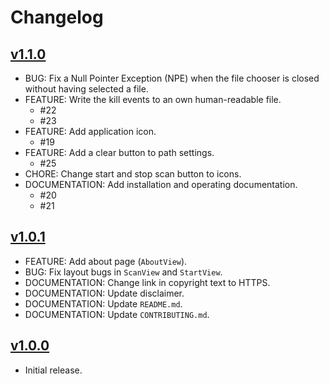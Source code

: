 # Changelog

## [v1.1.0](https://github.com/greluc/SC-Kill-Monitor/releases/tag/v1.1.0)

- BUG: Fix a Null Pointer Exception (NPE) when the file chooser is closed without having selected a file.
- FEATURE: Write the kill events to an own human-readable file.
  - #22
  - #23
- FEATURE: Add application icon.
  - #19
- FEATURE: Add a clear button to path settings.
  - #25 
- CHORE: Change start and stop scan button to icons.
- DOCUMENTATION: Add installation and operating documentation.
  - #20
  - #21

## [v1.0.1](https://github.com/greluc/SC-Kill-Monitor/releases/tag/v1.0.1)

- FEATURE: Add about page (``AboutView``).
- BUG: Fix layout bugs in ``ScanView`` and ``StartView``.
- DOCUMENTATION: Change link in copyright text to HTTPS.
- DOCUMENTATION: Update disclaimer.
- DOCUMENTATION: Update ``README.md``.
- DOCUMENTATION: Update ``CONTRIBUTING.md``.

## [v1.0.0](https://github.com/greluc/SC-Kill-Monitor/releases/tag/v1.0.0)

- Initial release.